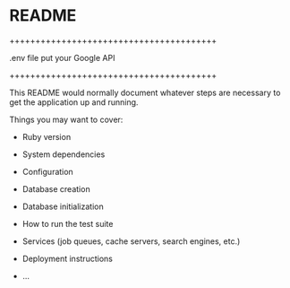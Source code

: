 # README
++++++++++++++++++++++++++++++++++++++++

.env file put your Google API

++++++++++++++++++++++++++++++++++++++++

This README would normally document whatever steps are necessary to get the
application up and running.

Things you may want to cover:

* Ruby version

* System dependencies

* Configuration

* Database creation

* Database initialization

* How to run the test suite

* Services (job queues, cache servers, search engines, etc.)

* Deployment instructions

* ...

